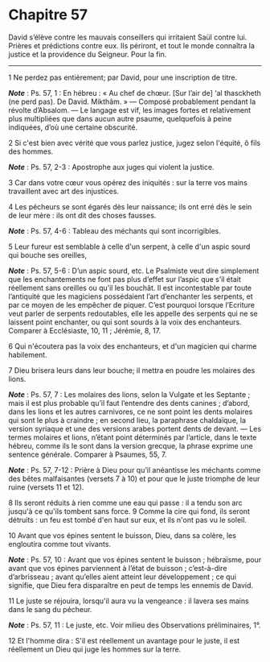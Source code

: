 # Chapitre 57

David s’élève contre les mauvais conseillers qui irritaient Saül contre lui.
Prières et prédictions contre eux.
Ils périront, et tout le monde connaîtra la justice et la providence du Seigneur.
Pour la fin.

***

1 Ne perdez pas entièrement; par David, pour une inscription de titre.

***Note*** :  Ps. 57, 1 : En hébreu : « Au chef de chœur. [Sur l’air de] ‘al thasckheth (ne perd pas). De David. Mikthâm. » ― Composé probablement pendant la révolte d’Absalom. ― Le langage est vif, les images fortes et relativement plus multipliées que dans aucun autre psaume, quelquefois à peine indiquées, d’où une certaine obscurité.


2 Si c'est bien avec vérité que vous parlez justice, jugez selon l'équité, ô fils des hommes.

***Note*** :  Ps. 57, 2-3 : Apostrophe aux juges qui violent la justice.

3 Car dans votre cœur vous opérez des iniquités : sur la terre vos mains travaillent avec art des injustices.


4 Les pécheurs se sont égarés dès leur naissance; ils ont erré dès le sein de leur mère : ils ont dit des choses fausses.

***Note*** :  Ps. 57, 4-6 : Tableau des méchants qui sont incorrigibles.

5 Leur fureur est semblable à celle d'un serpent, à celle d'un aspic sourd qui bouche ses oreilles,

***Note*** :  Ps. 57, 5-6 : D’un aspic sourd, etc. Le Psalmiste veut dire simplement que les enchantements ne font pas plus d’effet sur l’aspic que s’il était réellement sans oreilles ou qu’il les bouchât. Il est incontestable par toute l’antiquité que les magiciens possédaient l’art d’enchanter les serpents, et par ce moyen de les empêcher de piquer. C’est pourquoi lorsque l’Ecriture veut parler de serpents redoutables, elle les appelle des serpents qui ne se laissent point enchanter, ou qui sont sourds à la voix des enchanteurs. Comparer à Ecclésiaste, 10, 11 ; Jérémie, 8, 17.

6 Qui n'écoutera pas la voix des enchanteurs, et d'un magicien qui charme habilement.


7 Dieu brisera leurs dans leur bouche; il mettra en poudre les molaires des lions.

***Note*** :  Ps. 57, 7 : Les molaires des lions, selon la Vulgate et les Septante ; mais il est plus probable qu’il faut l’entendre des dents canines ; d’abord, dans les lions et les autres carnivores, ce ne sont point les dents molaires qui sont le plus à craindre ; en second lieu, la paraphrase chaldaïque, la version syriaque et une des versions arabes portent dents de devant. ― Les termes molaires et lions, n’étant point déterminés par l’article, dans le texte hébreu, comme ils le sont dans la version grecque, la phrase exprime une sentence générale. Comparer à Psaumes, 55, 7.

***Note*** :  Ps. 57, 7-12 : Prière à Dieu pour qu’il anéantisse les méchants comme des bêtes malfaisantes (versets 7 à 10) et pour que le juste triomphe de leur ruine (versets 11 et 12).

8 Ils seront réduits à rien comme une eau qui passe : il a tendu son arc jusqu'à ce qu'ils tombent sans force. 9 Comme la cire qui fond, ils seront détruits : un feu est tombé d'en haut sur eux, et ils n'ont pas vu le soleil.


10 Avant que vos épines sentent le buisson, Dieu, dans sa colère, les engloutira comme tout vivants.

***Note*** :  Ps. 57, 10 : Avant que vos épines sentent le buisson ; hébraïsme, pour avant que vos épines parviennent à l’état de buisson ; c’est-à-dire d’arbrisseau ; avant qu’elles aient atteint leur développement ; ce qui signifie, que Dieu fera disparaître en peut de temps les ennemis de David.

11 Le juste se réjouira, lorsqu'il aura vu la vengeance : il lavera ses mains dans le sang du pécheur.

***Note*** :  Ps. 57, 11 : Le juste, etc. Voir milieu des Observations préliminaires, 1°.

12 Et l'homme dira : S'il est réellement un avantage pour le juste, il est réellement un Dieu qui juge les hommes sur la terre.

